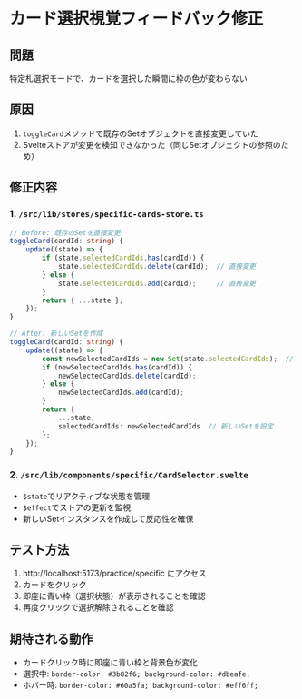 # カード選択視覚フィードバック修正

## 問題
特定札選択モードで、カードを選択した瞬間に枠の色が変わらない

## 原因
1. `toggleCard`メソッドで既存のSetオブジェクトを直接変更していた
2. Svelteストアが変更を検知できなかった（同じSetオブジェクトの参照のため）

## 修正内容

### 1. `/src/lib/stores/specific-cards-store.ts`
```typescript
// Before: 既存のSetを直接変更
toggleCard(cardId: string) {
    update((state) => {
        if (state.selectedCardIds.has(cardId)) {
            state.selectedCardIds.delete(cardId);  // 直接変更
        } else {
            state.selectedCardIds.add(cardId);     // 直接変更
        }
        return { ...state };
    });
}

// After: 新しいSetを作成
toggleCard(cardId: string) {
    update((state) => {
        const newSelectedCardIds = new Set(state.selectedCardIds);  // 新しいSet作成
        if (newSelectedCardIds.has(cardId)) {
            newSelectedCardIds.delete(cardId);
        } else {
            newSelectedCardIds.add(cardId);
        }
        return {
            ...state,
            selectedCardIds: newSelectedCardIds  // 新しいSetを設定
        };
    });
}
```

### 2. `/src/lib/components/specific/CardSelector.svelte`
- `$state`でリアクティブな状態を管理
- `$effect`でストアの更新を監視
- 新しいSetインスタンスを作成して反応性を確保

## テスト方法
1. http://localhost:5173/practice/specific にアクセス
2. カードをクリック
3. 即座に青い枠（選択状態）が表示されることを確認
4. 再度クリックで選択解除されることを確認

## 期待される動作
- カードクリック時に即座に青い枠と背景色が変化
- 選択中: `border-color: #3b82f6; background-color: #dbeafe;`
- ホバー時: `border-color: #60a5fa; background-color: #eff6ff;`